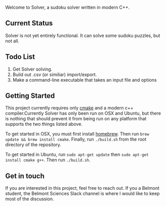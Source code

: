 Welcome to Solver, a sudoku solver written in modern C++.

## Current Status
Solver is not yet entirely functional. It can solve some sudoku puzzles, but not
all.

## Todo List
1. Get Solver solving.
2. Build out .csv (or similiar) import/export.
3. Make a command-line executable that takes an input file and options

## Getting Started
This project currently requires only [cmake](https://cmake.org/) and a modern
c++ compiler.Currently Solver has only been run on OSX and Ubuntu, but there is
nothing that should prevent it from being run on any platform that supports the
two things listed above.

To get started in OSX, you must first install
[homebrew](https://github.com/Homebrew/homebrew/blob/master/share/doc/homebrew/Installation.md).
Then run `brew update && brew install cmake`. Finally, run `./build.sh` from the
root directory of the repository.

To get started in Ubuntu, run `sudo apt-get update` then `sudo apt-get install
cmake g++`. Then run `./build.sh`.

## Get in touch
If you are interested in this project, feel free to reach out. If you a Belmont
student, the Belmont Sciences Slack channel is where I would like to keep most of
the discussion.
